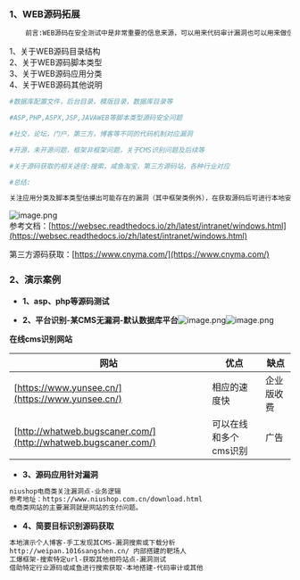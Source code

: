 <a name="iRYhO"></a>
### 1、WEB源码拓展
```bash
	前言:WEB源码在安全测试中是非常重要的信息来源，可以用来代码审计漏洞也可以用来做信息突破口，其中WEB源码有很多技术需要简明分析。比如:获取某ASP源码后可以采用默认数据库下载为突破，获取某其他脚本源码漏洞可以进行代码审计挖掘或分析其业务逻辑等，总之源码的获取将为后期的安全测试提供了更多的思路。

```
1、关于WEB源码目录结构<br />2、关于WEB源码脚本类型<br />3、关于WEB源码应用分类<br />4、关于WEB源码其他说明

```bash
#数据库配置文件，后台目录，模版目录，数据库目录等

#ASP,PHP,ASPX,JSP,JAVAWEB等脚本类型源码安全问题

#社交，论坛，门户，第三方，博客等不同的代码机制对应漏洞

#开源，未开源问题，框架非框架问题，关于CMS识别问题及后续等

#关于源码获取的相关途径:搜索，咸鱼淘宝，第三方源码站，各种行业对应

#总结:

关注应用分类及脚本类型估摸出可能存在的漏洞（其中框架类例外），在获取源码后可进行本地安全测试或代码审计，也可以分析其目录工作原理（数据库备份，bak文件等），未获取到的源码采用各种方法想办法获取!
```
![image.png](https://cdn.nlark.com/yuque/0/2021/png/2476579/1622711788547-6d6af02d-1d54-4110-b24e-c132e1746624.png#clientId=ua300d2b1-bc54-4&from=paste&height=435&id=u0db118ae&originHeight=870&originWidth=706&originalType=binary&ratio=1&size=63833&status=done&style=none&taskId=u45f0e1f3-7b8a-47a3-8428-83dfc1b1c51&width=353)<br />参考文档：[https://websec.readthedocs.io/zh/latest/intranet/windows.html](https://websec.readthedocs.io/zh/latest/intranet/windows.html)

第三方源码获取：[https://www.cnyma.com/](https://www.cnyma.com/)
<a name="PStz9"></a>

### 2、演示案例

- **1、asp、php等源码测试**

- **2、平台识别-某CMS无漏洞-默认数据库平台**![image.png](https://cdn.nlark.com/yuque/0/2021/png/2476579/1622732862040-c435ae7a-2e38-47f8-9dde-533b41cb99e8.png#clientId=ua300d2b1-bc54-4&from=paste&height=234&id=ud171caab&originHeight=468&originWidth=1295&originalType=binary&ratio=1&size=35860&status=done&style=none&taskId=uf3deb8db-b397-4697-ad9d-4eba5231c02&width=647.5)![image.png](https://cdn.nlark.com/yuque/0/2021/png/2476579/1622732885347-80f81979-2209-405c-996b-3d0b79027f34.png#clientId=ua300d2b1-bc54-4&from=paste&height=387&id=u3bb35a52&originHeight=774&originWidth=1390&originalType=binary&ratio=1&size=101373&status=done&style=none&taskId=u93c78c9e-4fcd-4c8d-b50a-cd7ecdc01ed&width=695)

**在线cms识别网站**

| 网站 | 优点 | 缺点 |
| --- | --- | --- |
| [https://www.yunsee.cn/](https://www.yunsee.cn/) | 相应的速度快 | 企业版收费 |
| [http://whatweb.bugscaner.com/](http://whatweb.bugscaner.com/) | 可以在线和多个cms识别 | 广告 |


- **3、源码应用针对漏洞**
```bash
niushop电商类关注漏洞点-业务逻辑
参考地址：https://www.niushop.com.cn/download.html
电商类网站的主要漏洞就是网站的支付问题。
```

- **4、简要目标识别源码获取**
```bash
本地演示个人博客-手工发现其CMS-漏洞搜索或下载分析
http://weipan.1016sangshen.cn/ 内部搭建的靶场人
工爆框架-搜索特定url-获取其他相符站点-漏洞测试
借助特定行业源码或咸鱼进行搜索获取-本地搭建-代码审计或其他

```

